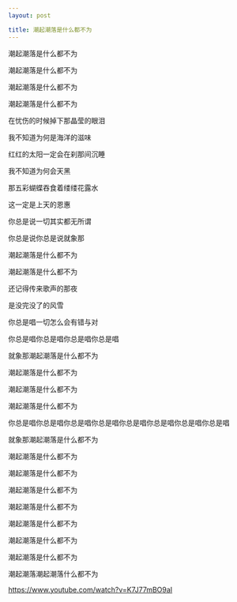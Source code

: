 ```yaml
---
layout: post

title: 潮起潮落是什么都不为
---
```


潮起潮落是什么都不为

潮起潮落是什么都不为

潮起潮落是什么都不为

潮起潮落是什么都不为

在忧伤的时候掉下那晶莹的眼泪

我不知道为何是海洋的滋味

红红的太阳一定会在刹那间沉睡

我不知道为何会天黑

那五彩蝴蝶吞食着缕缕花露水

这一定是上天的恩惠

你总是说一切其实都无所谓

你总是说你总是说就象那

潮起潮落是什么都不为

潮起潮落是什么都不为

还记得传来歌声的那夜

是没完没了的风雪

你总是唱一切怎么会有错与对

你总是唱你总是唱你总是唱你总是唱

就象那潮起潮落是什么都不为

潮起潮落是什么都不为

潮起潮落是什么都不为

潮起潮落是什么都不为

你总是唱你总是唱你总是唱你总是唱你总是唱你总是唱你总是唱你总是唱

就象那潮起潮落是什么都不为

潮起潮落是什么都不为

潮起潮落是什么都不为

潮起潮落是什么都不为

潮起潮落是什么都不为

潮起潮落是什么都不为

潮起潮落是什么都不为

潮起潮落是什么都不为

潮起潮落潮起潮落什么都不为

https://www.youtube.com/watch?v=K7J77mBO9aI
